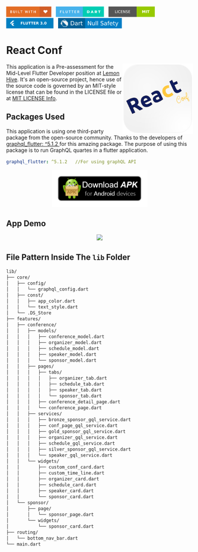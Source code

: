 <img src="screenshots/badges/built-with-love.svg" height="28px"/>&nbsp;&nbsp;
<img src="screenshots/badges/flutter-dart.svg" height="28px" />&nbsp;&nbsp;
<a href="https://choosealicense.com/licenses/mit/" target="_blank"><img src="screenshots/badges/license-MIT.svg" height="28px" /></a>&nbsp;&nbsp;
<img src="screenshots/badges/Flutter-3.svg" height="28px" />&nbsp;&nbsp;
<img src="screenshots/badges/dart-null_safety-blue.svg" height="28px"/>

# React Conf

<img align="right" src="screenshots/app_icon/playstore.png" height="190"></img>
This application is a Pre-assessment for the Mid-Level Flutter Developer position at [Lemon Hive](https://www.lemonhive.com/). It's an open-source project, hence use of the source code is governed by an MIT-style license that can be found in the LICENSE file or at [MIT LICENSE Info](https://choosealicense.com/licenses/mit/).

## Packages Used

This application is using one third-party package from the open-source community. Thanks to the developers of <a href = "https://pub.dev/packages/graphql_flutter">graphql_flutter: ^5.1.2 </a> for this amazing package. The purpose of using this package is to run GraphQL quartes in a flutter application.

```yaml
graphql_flutter: ^5.1.2   //For using graphQL API
```

<p align="center">
    <a href="-----" target="_blank"><img src="screenshots/download_apk/download.png" height="100" ></img></a>
  </p>

## App Demo

<p align="center"><img src="--------"></p>

## File Pattern Inside The `lib` Folder

```
lib/
├── core/
│   ├── config/
│   │   └── graphql_config.dart
│   ├── const/
│   │   ├── app_color.dart
│   │   └── text_style.dart
│   └── .DS_Store
├── features/
│   ├── conference/
│   │   ├── models/
│   │   │   ├── conference_model.dart
│   │   │   ├── organizer_model.dart
│   │   │   ├── schedule_model.dart
│   │   │   ├── speaker_model.dart
│   │   │   └── sponsor_model.dart
│   │   ├── pages/
│   │   │   ├── tabs/
│   │   │   │   ├── organizer_tab.dart
│   │   │   │   ├── schedule_tab.dart
│   │   │   │   ├── speaker_tab.dart
│   │   │   │   └── sponsor_tab.dart
│   │   │   ├── conference_detail_page.dart
│   │   │   └── conference_page.dart
│   │   ├── services/
│   │   │   ├── bronze_sponsor_gql_service.dart
│   │   │   ├── conf_page_gql_service.dart
│   │   │   ├── gold_sponsor_gql_service.dart
│   │   │   ├── organizer_gql_service.dart
│   │   │   ├── schedule_gql_service.dart
│   │   │   ├── silver_sponsor_gql_service.dart
│   │   │   └── speaker_gql_service.dart
│   │   └── widgets/
│   │       ├── custom_conf_card.dart
│   │       ├── custom_time_line.dart
│   │       ├── organizer_card.dart
│   │       ├── schedule_card.dart
│   │       ├── speaker_card.dart
│   │       └── sponsor_card.dart
│   └── sponsor/
│       ├── page/
│       │   └── sponsor_page.dart
│       └── widgets/
│           └── sponsor_card.dart
├── routing/
│   └── bottom_nav_bar.dart
└── main.dart
```
